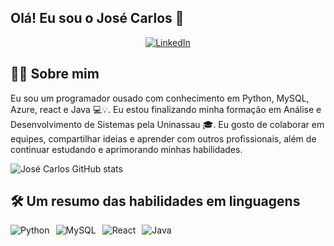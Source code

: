 ## Olá! Eu sou o José Carlos 👋

<p align="center">
    <a href="https://www.linkedin.com/in/jos%C3%A9-carlos-761a2b281/" target="_blank">
        <img src="https://img.shields.io/badge/LinkedIn-0077B5?style=for-the-badge&logo=linkedin&logoColor=white" alt="LinkedIn">
    </a>
</p>

## 👩‍💻 Sobre mim

Eu sou um programador ousado com conhecimento em Python, MySQL, Azure, react e Java 💻💡. Eu estou finalizando minha formação em Análise e Desenvolvimento de Sistemas pela Uninassau 🎓. Eu gosto de colaborar em equipes, compartilhar ideias e aprender com outros profissionais, além de continuar estudando e aprimorando minhas habilidades.

![José Carlos GitHub stats](https://github-readme-stats.vercel.app/api?username=Josecarlos9021&show_icons=true&theme=radical)

## 🛠️ Um resumo das habilidades em linguagens

<div style="display: inline-flex; gap: 10px;">
    <img align="center" alt="Python" src="https://img.shields.io/badge/Python-14354C?style=for-the-badge&logo=python&logoColor=white" />
    <img align="center" alt="MySQL" src="https://img.shields.io/badge/MySQL-00000F?style=for-the-badge&logo=mysql&logoColor=white" />
    <img align="center" alt="React" src="https://img.shields.io/badge/React-20232A?style=for-the-badge&logo=react&logoColor=61DAFB)=white" />
    <img align="center" alt="Java" src="https://img.shields.io/badge/Java-ED8B00?style=for-the-badge&logo=openjdk&logoColor=white" />
    
</div>
